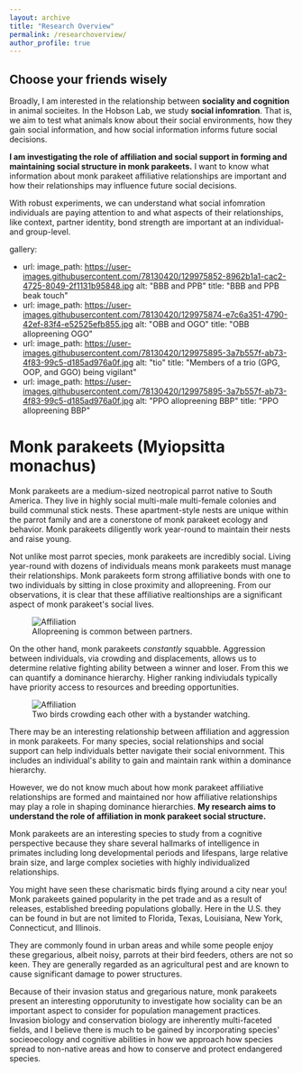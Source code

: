 ```yaml
---
layout: archive
title: "Research Overview"
permalink: /researchoverview/
author_profile: true
---
```


## Choose your friends wisely

Broadly, I am interested in the relationship between **sociality and cognition** in animal socieites. In the Hobson Lab, we study **social infomration**. That is, we aim to test what animals know about their social environments, how they gain social information, and how social information informs future social decisions. 

**I am investigating the role of affiliation and social support in forming and maintaining social structure in monk parakeets.** I want to know what information about monk parakeet affiliative relationships are important and how their relationships may influence future social decisions. 

With robust experiments, we can understand what social infomration individuals are paying attention to and what aspects of their relationships, like context, partner identity, bond strength are important at an individual- and group-level. 

gallery:
  - url: 
    image_path: https://user-images.githubusercontent.com/78130420/129975852-8962b1a1-cac2-4725-8049-2f1131b95848.jpg
    alt: "BBB and PPB"
    title: "BBB and PPB beak touch"
  - url:
    image_path: https://user-images.githubusercontent.com/78130420/129975874-e7c6a351-4790-42ef-83f4-e52525efb855.jpg
    alt: "OBB and OGO"
    title: "OBB allopreening OGO"
  - url: 
    image_path: https://user-images.githubusercontent.com/78130420/129975895-3a7b557f-ab73-4f83-99c5-d185ad976a0f.jpg
    alt: "tio"
    title: "Members of a trio (GPG, OOP, and GGO) being vigilant"
  - url: 
    image_path: https://user-images.githubusercontent.com/78130420/129975895-3a7b557f-ab73-4f83-99c5-d185ad976a0f.jpg
    alt: "PPO allopreening BBP"
    title: "PPO allopreening BBP"
 
Monk parakeets (Myiopsitta monachus)
======
Monk parakeets are a medium-sized neotropical parrot native to South America. They live in highly social multi-male multi-female colonies and build communal stick nests. These apartment-style nests are unique within the parrot family and are a conerstone of monk parakeet ecology and behavior. Monk parakeets diligently work year-round to maintain their nests and raise young.

Not unlike most parrot species, monk parakeets are incredibly social. Living year-round with dozens of individuals means monk parakeets must manage their relationships. Monk parakeets form strong affiliative bonds with one to two individuals by sitting in close proximity and allopreening. From our observations, it is clear that these affiliative realtionships are a significant aspect of monk parakeet's social lives. 
<figure>
  <img src="https://user-images.githubusercontent.com/78130420/147435992-a05bb1b0-0f78-44bb-9095-9ed0f23cac8f.jpg" alt="Affiliation">
  <figcaption>Allopreening is common between partners.</figcaption>
</figure>

On the other hand, monk parakeets _constantly_ squabble. Aggression between individuals, via crowding and displacements, allows us to determine relative fighting ability between a winner and loser. From this we can quantify a dominance hierarchy. Higher ranking indiviudals typically have priority access to resources and breeding opportunities. 
<figure>
  <img src="https://user-images.githubusercontent.com/78130420/147435992-a05bb1b0-0f78-44bb-9095-9ed0f23cac8f.jpg" alt="Affiliation">
  <figcaption>Two birds crowding each other with a bystander watching.</figcaption>
</figure>

There may be an interesting relationship between affiliation and aggression in monk parakeets. For many species, social relationships and social support can help individuals better navigate their social enivornment. This includes an individual's ability to gain and maintain rank within a dominance hierarchy.

However, we do not know much about how monk parakeet affiliative relationships are formed and maintained nor how affiliative relationships may play a role in shaping dominance hierarchies. **My research aims to understand the role of affiliation in monk parakeet social structure.**

Monk parakeets are an interesting species to study from a cognitive perspective because they share several hallmarks of intelligence in primates including long developmental periods and lifespans, large relative brain size, and large complex societies with highly individualized relationships.

You might have seen these charismatic birds flying around a city near you! Monk parakeets gained popularity in the pet trade and as a result of releases, established breeding populations globally. Here in the U.S. they can be found in but are not limited to Florida, Texas, Louisiana, New York, Connecticut, and Illinois. 

They are commonly found in urban areas and while some people enjoy these gregarious, albeit noisy, parrots at their bird feeders, others are not so keen. They are generally regarded as an agricultural pest and are known to cause significant damage to power structures.

Because of their invasion status and gregarious nature, monk parakeets present an interesting opporutunity to investigate how sociality can be an important aspect to consider for population management practices. Invasion biology and conservation biology are inherently multi-faceted fields, and I believe there is much to be gained by incorporating species' socieoecology and cognitive abilities in how we approach how species spread to non-native areas and how to conserve and protect endangered species. 

